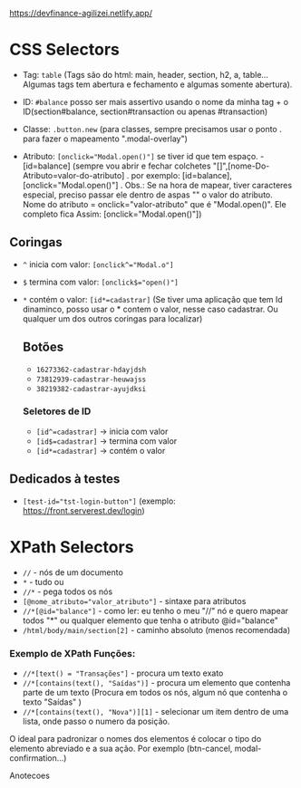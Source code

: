 https://devfinance-agilizei.netlify.app/

# CSS Selectors

- Tag: `table` (Tags são do html: main, header, section, h2, a, table... Algumas tags tem abertura e fechamento e algumas somente abertura).

- ID: `#balance` posso ser mais assertivo usando o nome da minha tag + o ID(section#balance, section#transaction ou apenas #transaction)

- Classe: `.button.new` (para classes, sempre precisamos usar o ponto . para fazer o mapeamento ".modal-overlay")

- Atributo: `[onclick="Modal.open()"]` se tiver id que tem espaço.
             -[id=balance] (sempre vou abrir e fechar colchetes "[]",[nome-Do-Atributo=valor-do-atributo] . por exemplo: [id=balance], [onclick="Modal.open()"] . Obs.: Se na hora de mapear, tiver caracteres especial, preciso passar ele dentro de aspas "" o valor do atributo. Nome do atributo = onclick="valor-atributo" que é "Modal.open()". Ele completo fica Assim: [onclick="Modal.open()"])

## Coringas

- `^` inicia com valor: `[onclick^="Modal.o"]` 
- `$` termina com valor: `[onclick$="open()"]`
- `*` contém o valor: `[id*=cadastrar]` (Se tiver uma aplicação que tem Id dinaminco, posso usar o * contem o valor, nesse caso cadastrar. Ou qualquer um dos outros coringas para localizar)

    ## Botões

    - `16273362-cadastrar-hdayjdsh`
    - `73812939-cadastrar-heuwajss`
    - `38219382-cadastrar-ayujdksi`

    ### Seletores de ID

    - `[id^=cadastrar]` -> inicia com valor
    - `[id$=cadastrar]` -> termina com valor
    - `[id*=cadastrar]` -> contém o valor

## Dedicados à testes

- `[test-id="tst-login-button"]` (exemplo: https://front.serverest.dev/login)


# XPath Selectors

- `//` - nós de um documento
- `*` - tudo ou 
- `//*` - pega todos os nós
- `[@nome_atributo="valor_atributo"]` - sintaxe para atributos
- `//*[@id="balance"]` - como ler: eu tenho o meu "//" nó e quero mapear todos "*" ou qualquer elemento que tenha o atributo @id="balance"
- `/html/body/main/section[2]` - caminho absoluto (menos recomendada)

### Exemplo de XPath Funções:

- `//*[text() = "Transações"]` - procura um texto exato
- `//*[contains(text(), "Saídas")]` - procura um elemento que contenha parte de um texto (Procura em todos os nós, algum nó que contenha o texto "Saídas" )
- `//*[contains(text(), "Nova")][1]` - selecionar um item dentro de uma lista, onde passo o numero da posição.


O ideal para padronizar o nomes dos elementos é colocar o tipo do elemento abreviado e a sua ação. Por exemplo (btn-cancel, modal-confirmation...)

Anotecoes